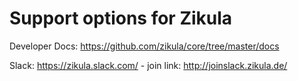 # Support options for Zikula

Developer Docs: https://github.com/zikula/core/tree/master/docs

Slack: https://zikula.slack.com/  -  join link: http://joinslack.zikula.de/
